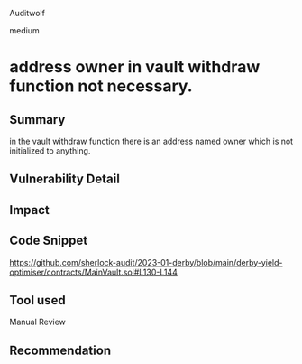Auditwolf

medium

# address owner in vault withdraw function not necessary.

## Summary
in the vault withdraw function there is an address named owner which is not initialized to anything.
## Vulnerability Detail

## Impact

## Code Snippet
https://github.com/sherlock-audit/2023-01-derby/blob/main/derby-yield-optimiser/contracts/MainVault.sol#L130-L144
## Tool used

Manual Review

## Recommendation
